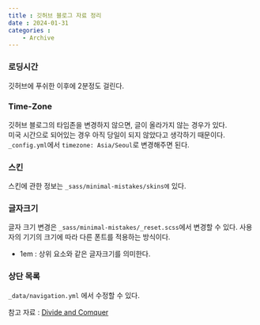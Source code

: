 ```yaml
---
title : 깃허브 블로그 자료 정리
date : 2024-01-31
categories : 
    - Archive
---
```



### 로딩시간

깃허브에 푸쉬한 이후에 2분정도 걸린다. 

### Time-Zone
깃허브 블로그의 타임존을 변경하지 않으면, 글이 올라가지 않는 경우가 있다.   
미국 시간으로 되어있는 경우 아직 당일이 되지 않았다고 생각하기 때문이다. 
`_config.yml`에서 `timezone: Asia/Seoul`로 변경해주면 된다. 

### 스킨
스킨에 관한 정보는 `_sass/minimal-mistakes/skins에` 있다.


### 글자크기
글자 크기 변경은 `_sass/minimal-mistakes/_reset.scss`에서 변경할 수 있다.
사용자의 기기의 크기에 따라 다른 폰트를 적용하는 방식이다.
- 1em : 상위 요소와 같은 글자크기를 의미한다. 


### 상단 목록
`_data/navigation.yml` 에서 수정할 수 있다. 


참고 자료 :
[Divide and Comquer](https://syh39.github.io/blog/github_blog_setting/)